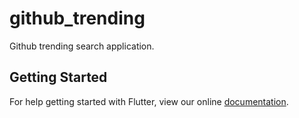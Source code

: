 # github_trending

Github trending search application.

## Getting Started

For help getting started with Flutter, view our online
[documentation](https://flutter.io/).
